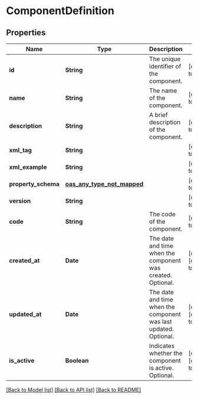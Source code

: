 # ComponentDefinition
## Properties

| Name | Type | Description | Notes |
|------------ | ------------- | ------------- | -------------|
| **id** | **String** | The unique identifier of the component. | [default to null] |
| **name** | **String** | The name of the component. | [default to null] |
| **description** | **String** | A brief description of the component. | [default to null] |
| **xml\_tag** | **String** |  | [default to null] |
| **xml\_example** | **String** |  | [default to null] |
| **property\_schema** | [**oas_any_type_not_mapped**](.md) |  | [default to null] |
| **version** | **String** |  | [default to null] |
| **code** | **String** | The code of the component. | [default to null] |
| **created\_at** | **Date** | The date and time when the component was created. Optional. | [optional] [default to null] |
| **updated\_at** | **Date** | The date and time when the component was last updated. Optional. | [optional] [default to null] |
| **is\_active** | **Boolean** | Indicates whether the component is active. Optional. | [optional] [default to null] |

[[Back to Model list]](../README.md#documentation-for-models) [[Back to API list]](../README.md#documentation-for-api-endpoints) [[Back to README]](../README.md)

